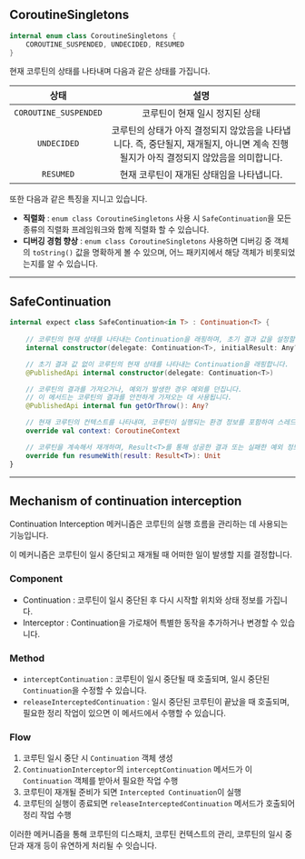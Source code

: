 ## CoroutineSingletons

```kotlin
internal enum class CoroutineSingletons {
    COROUTINE_SUSPENDED, UNDECIDED, RESUMED
}
```

현재 코루틴의 상태를 나타내며 다음과 같은 상태를 가집니다.

|          상태           |                                      설명                                      |
|:---------------------:|:----------------------------------------------------------------------------:|
| `COROUTINE_SUSPENDED` |                              코루틴이 현재 일시 정지된 상태                               |
|      `UNDECIDED`      | 코루틴의 상태가 아직 결정되지 않았음을 나타냅니다. 즉, 중단될지, 재개될지, 아니면 계속 진행될지가 아직 결정되지 않았음을 의미합니다. |
|       `RESUMED`       |                           현재 코루틴이 재개된 상태임을 나타냅니다.                            |

또한 다음과 같은 특징을 지니고 있습니다.

- **직렬화** : `enum class CoroutineSingletons` 사용 시 `SafeContinuation`을 모든 종류의 직렬화 프레임워크와 함께 직렬화 할 수 있습니다.
- **디버깅 경험 향상** : `enum class CoroutineSingletons` 사용하면 디버깅 중 객체의 `toString()` 값을 명확하게 볼 수 있으며, 어느 패키지에서 해당 객체가 비롯되었는지를 알 수 있습니다.

---------------------------------------------------------------------------------

## SafeContinuation

```kotlin
internal expect class SafeContinuation<in T> : Continuation<T> {
    
    // 코루틴의 현재 상태를 나타내는 Continuation을 래핑하며, 초기 결과 값을 설정할 수 있습니다
    internal constructor(delegate: Continuation<T>, initialResult: Any?)

    // 초기 결과 값 없이 코루틴의 현재 상태를 나타내는 Continuation을 래핑합니다.
    @PublishedApi internal constructor(delegate: Continuation<T>)

    // 코루틴의 결과를 가져오거나, 예외가 발생한 경우 예외를 던집니다. 
    // 이 메서드는 코루틴의 결과를 안전하게 가져오는 데 사용됩니다.
    @PublishedApi internal fun getOrThrow(): Any?

    // 현재 코루틴의 컨텍스트를 나타내며, 코루틴이 실행되는 환경 정보를 포함하여 스레드, 디스패처, 작업 범위 등을 관리합니다.
    override val context: CoroutineContext

    // 코루틴을 계속해서 재개하며, Result<T>를 통해 성공한 결과 또는 실패한 예외 정보를 전달합니다. 
    override fun resumeWith(result: Result<T>): Unit
}

```

---------------------------------------------------------------------------------

## Mechanism of continuation interception

Continuation Interception 메커니즘은 코루틴의 실행 흐름을 관리하는 데 사용되는 기능입니다.

이 메커니즘은 코루틴이 일시 중단되고 재개될 때 어떠한 일이 발생할 지를 결정합니다.

### Component

- Continuation : 코루틴이 일시 중단된 후 다시 시작할 위치와 상태 정보를 가집니다.
- Interceptor : Continuation을 가로채어 특별한 동작을 추가하거나 변경할 수 있습니다.

### Method

- `interceptContinuation` : 코루틴이 일시 중단될 때 호출되며, 일시 중단된 `Continuation`을 수정할 수 있습니다.
- `releaseInterceptedContinuation` : 일시 중단된 코루틴이 끝났을 때 호출되며, 필요한 정리 작업이 있으면 이 메서드에서 수행할 수 있습니다.

### Flow

1. 코루틴 일시 중단 시 `Continuation` 객체 생성
2. `ContinuationInterceptor`의 `interceptContinuation` 메서드가 이 `Continuation` 객체를 받아서 필요한 작업 수행
3. 코루틴이 재개될 준비가 되면 `Intercepted Continuation`이 실행
4. 코루틴의 실행이 종료되면 `releaseInterceptedContinuation` 메서드가 호출되어 정리 작업 수행


이러한 메커니즘을 통해 코루틴의 디스패치, 코루틴 컨텍스트의 관리, 코루틴의 일시 중단과 재개 등이 유연하게 처리될 수 잇습니다.